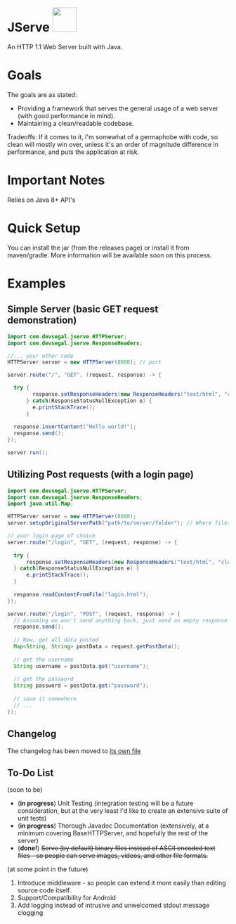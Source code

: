 # JServe <img src="https://i.ibb.co/3RKzGsw/Adobe-Stock-389747989.jpg" height="55" />

An HTTP 1.1 Web Server built with Java. 

# Goals
The goals are as stated: 
- Providing a framework that serves the general usage of a web server (with good performance in mind).
- Maintaining a clean/readable codebase. 

Tradeoffs: If it comes to it, I'm somewhat of a germaphobe with code, so clean will mostly win over, unless it's an order of magnitude difference in performance, and puts the application at risk.    

# Important Notes
Relies on Java 8+ API's

# Quick Setup
You can install the jar (from the releases page) or install it from maven/gradle.
More information will be available soon on this process. 

# Examples 
## Simple Server (basic GET request demonstration)
```java
import com.devsegal.jserve.HTTPServer;
import com.devsegal.jserve.ResponseHeaders;

//... your other code
HTTPServer server = new HTTPServer(8080); // port

server.route("/", "GET", (request, response) -> {

  try {
        response.setResponseHeaders(new ResponseHeaders("text/html", "close"));
      } catch(ResponseStatusNullException e) {
        e.printStackTrace();
      } 
      
  response.insertContent("Hello world!");
  response.send();
});

server.run(); 
```

## Utilizing Post requests (with a login page)
```java
import com.devsegal.jserve.HTTPServer;
import com.devsegal.jserve.ResponseHeaders;
import java.util.Map;

HTTPServer server = new HTTPServer(8080);
server.setupOriginalServerPath("path/to/server/folder"); // Where files are read from (excluding the public assets folder)

// your login page of choice
server.route("/login", "GET", (request, response) -> {
  
  try {
      response.setResponseHeaders(new ResponseHeaders("text/html", "close"); 
  } catch(ResponseStatusNullException e) {
      e.printStackTrace();
  } 
  
  response.readContentFromFile("login.html");
});

server.route("/login", "POST", (request, response) -> {
  // Assuming we won't send anything back, just send an empty response 
  response.send();
  
  // Now, get all data posted 
  Map<String, String> postData = request.getPostData(); 
  
  // get the username 
  String username = postData.get("username");
  
  // get the password
  String password = postData.get("password");
  
  // save it somewhere
  // ...
});
```
## Changelog
The changelog has been moved to [its own file](https://github.com/dev-segal/JServe/blob/master/changelog.md)

## To-Do List
(soon to be) 
- (**in progress**) Unit Testing (integration testing will be a future consideration, but at the very least I'd like to create an extensive suite of unit tests)
- (**in progress**) Thorough Javadoc Documentation (extensively, at a minimum covering BaseHTTPServer, and hopefully the rest of the server) 
- (**done!**) <s>Serve (by default) binary files instead of ASCII encoded text files - so people can serve images, videos, and other file formats.</s>

(at some point in the future) 
1. Introduce middleware - so people can extend it more easily than editing source code itself. 
2. Support/Compatibility for Android 
3. Add logging instead of intrusive and unwelcomed stdout message clogging 
